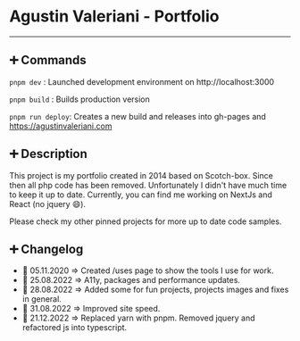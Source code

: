 # Agustin Valeriani - Portfolio

---

## :heavy_plus_sign: Commands

`pnpm dev` : Launched development environment on http://localhost:3000

`pnpm build` : Builds production version

`pnpm run deploy`: Creates a new build and releases into gh-pages and https://agustinvaleriani.com 


## :heavy_plus_sign: Description

This project is my portfolio created in 2014 based on Scotch-box. Since then all php code has been removed.
Unfortunately I didn't have much time to keep it up to date.
Currently, you can find me working on NextJs and React (no jquery :smile:).

Please check my other pinned projects for more up to date code samples.

## :heavy_plus_sign: Changelog

- :date: 05.11.2020 => Created /uses page to show the tools I use for work.
- :date: 25.08.2022 => A11y, packages and performance updates.
- :date: 28.08.2022 => Added some for fun projects, projects images and fixes in general.
- :date: 31.08.2022 => Improved site speed.
- :date: 21.12.2022 => Replaced yarn with pnpm. Removed jquery and refactored js into typescript.

